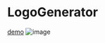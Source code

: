 # LogoGenerator
<a href="https://logo-generator-lime.vercel.app">demo</a>
![image](https://github.com/Cuuss/LogoGenerator/assets/89050310/b4e92719-ab9e-446a-9687-f80b04747ed2)

